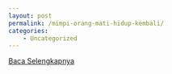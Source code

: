```yaml
---
layout: post
permalink: /mimpi-orang-mati-hidup-kembali/
categories:
    - Uncategorized
---
```


[Baca Selengkapnya](/07)